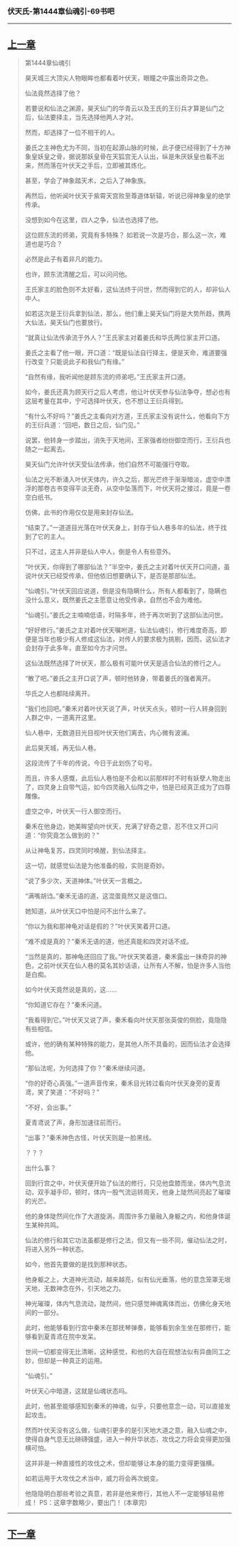 ### 伏天氏-第1444章仙魂引-69书吧

--------
[上一章](./eef962b8030039970b1f6c9f29a2081b.md)
--------


>
>
>
>第1444章仙魂引
>
>昊天城三大顶尖人物眼眸也都看着叶伏天，眼瞳之中露出奇异之色。
>
>仙法竟然选择了他？
>
>若要说和仙法之渊源，昊天仙门的华青云以及王氏的王衍兵才算是仙门之后，仙法要择主，当先选择他两人才对。
>
>然而，却选择了一位不相干的人。
>
>姜氏之主神色尤为不同，当初在起源山脉的时候，此子便已经得到了十方神象皇妖皇之骨，据说那妖皇骨在天狐宫无人认出，纵是朱厌妖皇也看不出来，然而落在叶伏天之手后，立即被其炼化。
>
>甚至，学会了神象踏天术，之后入了神象族。
>
>再然后，他听闻叶伏天于紫霄天宫败至尊道体斩辕，听说已得神象皇的绝学传承。
>
>没想到如今在这里，四人之争，仙法也选择了他。
>
>这位顾东流的师弟，究竟有多特殊？
>如若说一次是巧合，那么这一次，难道也是巧合？
>
>必然是此子有着非凡的能力。
>
>也许，顾东流清醒之后，可以问问他。
>
>王氏家主的脸色则不太好看，这仙法终于问世，然而得到它的人，却非仙人中人。
>
>如若这次是王衍兵拿到仙法，那么，他们重上昊天仙门将是大势所趋，携两大仙法，昊天仙门也要放行。
>
>“就真让仙法传承流于外人？”王氏家主对着姜氏和华氏两位家主开口道。
>
>姜氏之主看了他一眼，开口道：“既是仙法自行择主，便是天命，难道要强行改变？只能说此子和我仙门有缘。”
>
>“自然有缘，我听闻他是顾东流的师弟吧。”王氏家主开口道。
>
>如今，姜氏还真为顾天行之后人考虑，他让叶伏天参与仙法争夺，想必也有这层考量在其中，宁可选择叶伏天，也不想让王衍兵得到。
>
>“有什么不好吗？”姜氏之主看向对方道，王氏家主没有说什么，他看向下方的王衍兵道：“回吧，数日之后，仙门见。”
>
>说罢，他转身一步踏出，消失于天地间，王家强者纷纷御空而行，王衍兵也随之一起离去。
>
>昊天仙门允许叶伏天受仙法传承，他们自然不可能强行夺取。
>
>仙法之光不断涌入叶伏天体内，许久之后，那光芒终于渐渐暗淡，虚空中漂浮的那卷古书变得平淡无奇，从空中坠落而下，叶伏天将之接过，竟是一卷空白纸书。
>
>仿佛，此书的作用仅仅是用来封存仙法。
>
>“结束了。”一道道目光落在叶伏天身上，封存于仙人巷多年的仙法，终于找到了它的主人。
>
>只不过，这主人并非是仙人中人，倒是令人有些意外。
>
>“叶伏天，你得到了哪部仙法？”半空中，姜氏之主对着叶伏天开口问道，虽说叶伏天已经受传承，但他依旧想要确认下，是否是那部仙法。
>
>“仙魂引。”叶伏天回应说道，倒是没有隐瞒什么，所有人都看到了，隐瞒也没什么意义，既然姜氏之主愿意让他受传承，自然也不会为难他。
>
>“仙魂引。”姜氏之主喃喃低语，时隔多年，终于再次听到了这部仙法问世。
>
>“好好修行。”姜氏之主对着叶伏天嘱咐道，仙法仙魂引，修行难度奇高，即便是当年也极少有人修成这仙法，对传人的要求极为挑剔，因而，这仙法才会封存于此多年，直至如今方才问世。
>
>这仙法既然选择了叶伏天，那么极有可能叶伏天是适合仙法的修行之人。
>
>“散了吧。”姜氏之主开口说了声，顿时他转身，带着姜氏的强者离开。
>
>华氏之人也都陆续离开。
>
>“我们也回吧。”秦禾对着叶伏天说了声，叶伏天点头，顿时一行人转身回到人群之中，一道离开这里。
>
>仙人巷中，无数道目光目视叶伏天他们离去，内心微有波澜。
>
>此后昊天城，再无仙人巷。
>
>这段流传了千年的传说，今日于此划伤了句号。
>
>而且，许多人感慨，此后仙人巷怕是不会和以前那样时不时有妖孽人物走出了，四灵身上自带气运，如今四灵融入仙阵之中，怕是已经真正成为了四尊雕像。
>
>虚空之中，叶伏天一行人御空而行。
>
>秦禾在他身边，她美眸望向叶伏天，充满了好奇之意，忍不住又开口问道：“你究竟怎么做到的？”
>
>从让神龟复苏，四灵同时唤醒，到仙法择主。
>
>这一切，就感觉仙法是为他准备的般，实则是奇妙。
>
>“说了多少次，天道神体。”叶伏天一言概之。
>
>“满嘴胡诌。”秦禾无语的道，这混蛋竟然又是这借口。
>
>她知道，从叶伏天口中怕是问不出什么来了。
>
>“你以为我和那神龟对话是假的？”叶伏天笑着开口道。
>
>“难不成是真的？”秦禾无语的道，他还真能和四灵对话不成。
>
>“当然是真的，那神龟还回应了我。”叶伏天笑着道，秦禾露出一抹奇异的神色，之前叶伏天在仙人巷的莫名其妙话语，让所有人不解，怕是许多人当他是白痴。
>
>如今叶伏天竟然说是真的，这……
>
>“你知道它存在？”秦禾问道。
>
>“我看得到它。”叶伏天又说了声，秦禾看向叶伏天那张英俊的侧脸，竟隐隐有些相信。
>
>或许，他的确有某种特殊的能力，是其他人所不具备的，因而仙法才会选择他。
>
>“那仙法呢，为何选择了你？”秦禾继续问道。
>
>“你的好奇心真强。”一道声音传来，秦禾目光转过看向叶伏天身旁的夏青鸢，笑了笑道：“不好吗？”
>
>“不好，会出事。”
>
>夏青鸢说了声，身形加速往前而行。
>
>“出事？”秦禾神色古怪，叶伏天则是一脸黑线。
>
>？？？
>
>出什么事？
>
>回到行宫之中，叶伏天便开始了仙法的修行，只见他盘膝而坐，体内气息流动，双手凝手印，顿时，体内一股气流运转周天，他身上陡然间亮起了璀璨的光芒。
>
>他的身体陡然间化作了大道旋涡，周围许多力量融入身躯之内，和他身体诞生某种共鸣。
>
>仙法的修行和其它功法虽都是修行之法，但又有一些不同，催动仙法之时，将进入另外一种状态。
>
>如今，他首先要做的是找到那种状态。
>
>他身躯之上，大道神光流动，越来越亮，似有仙光垂落，他的意念笼罩无垠天地，无数神念在外，引天地之力。
>
>神光璀璨，体内气息流动，陡然间，他只感觉神魂离体而出，仿佛化身天地间的一部分。
>
>此时，他能够看到行宫中秦禾在那抚琴弹奏，能够看到余生坐在那修行，能够看到夏青鸢在院中发呆。
>
>世间一切都变得无比清晰，这种感觉，和他的大自在观想法似有异曲同工之妙，但却是一种真正的运用。
>
>“仙魂引。”
>
>叶伏天心中暗道，这就是仙魂状态吗。
>
>此时，他甚至能够感知到秦禾的神魂，似乎，只要他意念一动，可以直接发起攻击。
>
>然而叶伏天没有这么做，仙魂引更多的是引天地大道之意，融入仙魂之中，使得自身气息无比磅礴强盛，进入一种升华状态，攻伐之力将会变得更加强横可怕。
>
>这并非是一种直接性的攻伐之术，但却能够让本身的能力变得更强横。
>
>如若运用于大攻伐之术当中，威力将会再次蜕变。
>
>他隐隐明白那些考验之真意，若非是他来修行，其他人不一定能够轻易修成！
>PS：这章字数略少，要出门！
>(本章完)
>
>

--------
[下一章](./80e4308ff4b8f3e45b191f76a0ecef18.md)
--------
